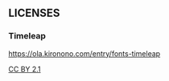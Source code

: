 ## LICENSES

### Timeleap

https://ola.kironono.com/entry/fonts-timeleap

[CC BY 2.1](https://creativecommons.org/licenses/by/2.1)
